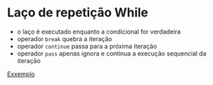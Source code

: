 # Laço de repetição While

+ o laço é executado enquanto a condicional for verdadeira
+ operador `break` quebra a iteração
+ operador `continue` passa para a próxima iteração
+ operador `pass` apenas ignora e continua a execução sequencial da iteração

[Exxemplo](code/exemplos/laco/exemp1.py)
